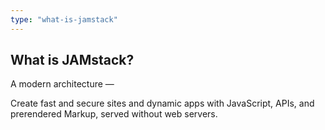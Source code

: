 ```yaml
---
type: "what-is-jamstack"
---
```


## What is JAMstack?

A modern architecture —

Create fast and secure sites and dynamic apps with JavaScript, APIs, and prerendered Markup, served without web servers.
